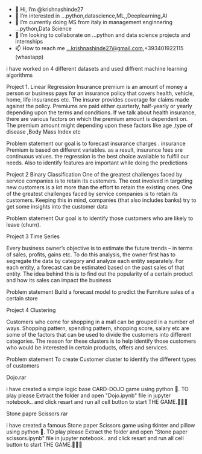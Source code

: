 - 👋 Hi, I’m @krishnashinde27
- 👀 I’m interested in ...python,datascience,ML,,Deeplearning,AI
- 🌱 I’m currently doing MS from italy in management enginnering  ...python,Data Science
- 💞️ I’m looking to collaborate on ...python and data science projects and internships
- 📫 How to reach me ...krishnashinde27@gmail.com,+393401922115 (whastapp)

<!---
krishnashinde27/krishnashinde27 is a ✨ special ✨ repository because its `README.md` (this file) appears on your GitHub profile.
You can click the Preview link to take a look at your changes.
--->
i have worked on 4 different datasets and used diffrent machine learning algorithms 

Project 1. Linear Regression 
Insurance premium is an amount of money a person  or business pays for an insurance policy that covers health, vehicle, home, life insurances etc. The insurer provides coverage for claims made against the policy.  Premiums are paid either quarterly, half-yearly or yearly depending upon the terms and conditions. 
If we talk about health insurance, there are various factors on which the premium amount is dependent on. The premium amount might depending upon these factors like age ,type of disease ,Body Mass Index etc

Problem statement
our goal is to forecast  insurance  charges . insurance Premium is  based  on different  variables.  as a  result, insurance fees are continuous values. the regression is the best choice available to  fulfill our needs.
Also to identify features are important while doing the predictions 



Project 2 Binary Classification
One of the greatest challenges faced by service companies is to retain its customers. The cost involved in targeting new customers is a lot more than the effort to retain the existing ones. One of the greatest challenges faced by service companies is to retain its customers. Keeping this in mind, companies (that also includes banks) try to get some insights into the customer data

Problem statement
Our goal is to identify those customers who are likely to leave (churn). 





Project 3 Time Series

Every business owner’s objective is to estimate the future trends – in terms of sales, profits, gains etc. To do this analysis, the owner first has to segregate the data by category and analyze each entity separately. For each entity, a forecast can be estimated based on the past sales of that entity. The idea behind this is to find out the popularity of a certain product and how its sales can impact the business

Problem statement
Build a forecast model to predict the Furniture sales of a certain store



Project 4 Clustering

Customers who come for shopping in a mall can be grouped in a number of ways. Shopping pattern, spending pattern, shopping score, salary etc are some of the factors that can be used to divide the customers into different categories.
The reason for these clusters is to help identify those customers who would be interested in certain products, offers and services.

Problem statement
To create Customer cluster to identify the different types of customers 


Dojo.rar

i have created a simple logic base CARD-DOJO game using python 🐍. 
TO play please Extract the folder and open "Dojo.ipynb" file in jupyter notebook..
and click resart and run all cell button to start THE GAME.🙂👍🏻


Stone papre Scissors.rar

 i have created a famous Stone paper Scissors game using tkinter and pillow using python 🐍. 
  TO play please Extract the folder and open "Stone paper scissors.ipynb" file in jupyter notebook..
and click resart and run all cell button to start THE GAME.🙂👍🏻







